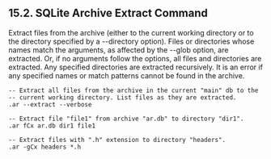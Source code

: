 ## 15\.2\.  SQLite Archive Extract Command


Extract files from the archive (either to the current working directory or
to the directory specified by a \-\-directory option).
Files or directories whose names match the arguments,
as affected by the \-\-glob option, are extracted.
Or, if no arguments follow the options, all files and directories are extracted.
Any specified directories are extracted recursively. It is an error if any
specified names or match patterns cannot be found in the archive.




```
-- Extract all files from the archive in the current "main" db to the
-- current working directory. List files as they are extracted. 
.ar --extract --verbose

-- Extract file "file1" from archive "ar.db" to directory "dir1".
.ar fCx ar.db dir1 file1

-- Extract files with ".h" extension to directory "headers".
.ar -gCx headers *.h

```

